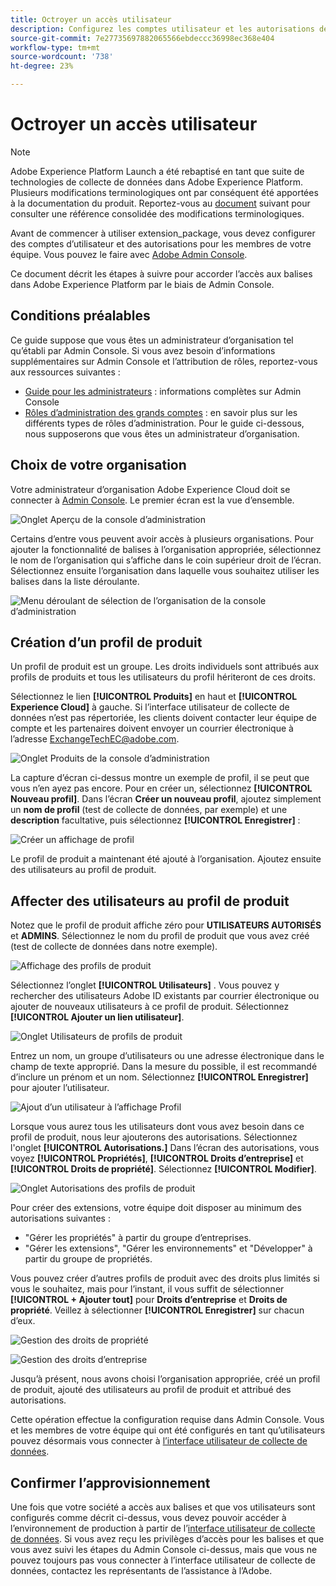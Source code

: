```yaml
---
title: Octroyer un accès utilisateur
description: Configurez les comptes utilisateur et les autorisations des membres de votre équipe dans Adobe Experience Platform.
source-git-commit: 7e27735697882065566ebdeccc36998ec368e404
workflow-type: tm+mt
source-wordcount: '738'
ht-degree: 23%

---
```


# Octroyer un accès utilisateur

>[!NOTE]
>
>Adobe Experience Platform Launch a été rebaptisé en tant que suite de technologies de collecte de données dans Adobe Experience Platform. Plusieurs modifications terminologiques ont par conséquent été apportées à la documentation du produit. Reportez-vous au [document](../../term-updates.md) suivant pour consulter une référence consolidée des modifications terminologiques.

Avant de commencer à utiliser extension_package, vous devez configurer des comptes d’utilisateur et des autorisations pour les membres de votre équipe. Vous pouvez le faire avec [Adobe Admin Console](https://adminconsole.adobe.com/).

Ce document décrit les étapes à suivre pour accorder l’accès aux balises dans Adobe Experience Platform par le biais de Admin Console.

## Conditions préalables

Ce guide suppose que vous êtes un administrateur d’organisation tel qu’établi par Admin Console. Si vous avez besoin d’informations supplémentaires sur Admin Console et l’attribution de rôles, reportez-vous aux ressources suivantes :

* [Guide pour les administrateurs](https://helpx.adobe.com/fr/enterprise/administering/user-guide.html?topic=/enterprise/administering/morehelp/introduction.ug.js) : informations complètes sur Admin Console
* [Rôles d’administration des grands comptes](https://helpx.adobe.com/fr/enterprise/using/admin-roles.html) : en savoir plus sur les différents types de rôles d’administration. Pour le guide ci-dessous, nous supposerons que vous êtes un administrateur d’organisation.

## Choix de votre organisation

Votre administrateur d’organisation Adobe Experience Cloud doit se connecter à [Admin Console](https://adminconsole.adobe.com/). Le premier écran est la vue d’ensemble.

![Onglet Aperçu de la console d’administration](../images/getting-started/admin-console-overview.png)

Certains d’entre vous peuvent avoir accès à plusieurs organisations. Pour ajouter la fonctionnalité de balises à l’organisation appropriée, sélectionnez le nom de l’organisation qui s’affiche dans le coin supérieur droit de l’écran. Sélectionnez ensuite l’organisation dans laquelle vous souhaitez utiliser les balises dans la liste déroulante.

![Menu déroulant de sélection de l’organisation de la console d’administration](../images/getting-started/admin-console-choose-org.png)

## Création d’un profil de produit

Un profil de produit est un groupe. Les droits individuels sont attribués aux profils de produits et tous les utilisateurs du profil hériteront de ces droits.

Sélectionnez le lien **[!UICONTROL Produits]** en haut et **[!UICONTROL Experience Cloud]** à gauche. Si l’interface utilisateur de collecte de données n’est pas répertoriée, les clients doivent contacter leur équipe de compte et les partenaires doivent envoyer un courrier électronique à l’adresse <ExchangeTechEC@adobe.com>.

![Onglet Produits de la console d’administration](../images/getting-started/admin-console-products-launch.png)

La capture d’écran ci-dessus montre un exemple de profil, il se peut que vous n’en ayez pas encore. Pour en créer un, sélectionnez **[!UICONTROL Nouveau profil]**. Dans l’écran **Créer un nouveau profil**, ajoutez simplement un **nom de profil** (test de collecte de données, par exemple) et une **description** facultative, puis sélectionnez **[!UICONTROL Enregistrer]** :

![Créer un affichage de profil](../images/getting-started/admin-console-create-a-new-profile.png)

Le profil de produit a maintenant été ajouté à l’organisation. Ajoutez ensuite des utilisateurs au profil de produit.

## Affecter des utilisateurs au profil de produit

Notez que le profil de produit affiche zéro pour **UTILISATEURS AUTORISÉS** et **ADMINS**. Sélectionnez le nom du profil de produit que vous avez créé (test de collecte de données dans notre exemple).

![Affichage des profils de produit](../images/getting-started/admin-console-profiles-add-user.png)

Sélectionnez l’onglet **[!UICONTROL Utilisateurs]** . Vous pouvez y rechercher des utilisateurs Adobe ID existants par courrier électronique ou ajouter de nouveaux utilisateurs à ce profil de produit. Sélectionnez **[!UICONTROL Ajouter un lien utilisateur]**.

![Onglet Utilisateurs de profils de produit](../images/getting-started/admin-console-add-launch-user.png)

Entrez un nom, un groupe d’utilisateurs ou une adresse électronique dans le champ de texte approprié. Dans la mesure du possible, il est recommandé d’inclure un prénom et un nom. Sélectionnez **[!UICONTROL Enregistrer]** pour ajouter l’utilisateur.

![Ajout d’un utilisateur à l’affichage Profil](../images/getting-started/admin-console-add-user.png)

Lorsque vous aurez tous les utilisateurs dont vous avez besoin dans ce profil de produit, nous leur ajouterons des autorisations. Sélectionnez l&#39;onglet **[!UICONTROL Autorisations.]** Dans l’écran des autorisations, vous voyez **[!UICONTROL Propriétés]**, **[!UICONTROL Droits d’entreprise]** et **[!UICONTROL Droits de propriété]**. Sélectionnez **[!UICONTROL Modifier]**.

![Onglet Autorisations des profils de produit](../images/getting-started/admin-console-profile-permissions.png)

Pour créer des extensions, votre équipe doit disposer au minimum des autorisations suivantes :

* &quot;Gérer les propriétés&quot; à partir du groupe d’entreprises.
* &quot;Gérer les extensions&quot;, &quot;Gérer les environnements&quot; et &quot;Développer&quot; à partir du groupe de propriétés.

Vous pouvez créer d’autres profils de produit avec des droits plus limités si vous le souhaitez, mais pour l’instant, il vous suffit de sélectionner **[!UICONTROL + Ajouter tout]** pour **Droits d’entreprise** et **Droits de propriété**. Veillez à sélectionner **[!UICONTROL Enregistrer]** sur chacun d’eux.

![Gestion des droits de propriété](../images/getting-started/admin-console-add-all-property-rights.png)

![Gestion des droits d’entreprise](../images/getting-started/admin-console-add-all-company-rights.png)

Jusqu’à présent, nous avons choisi l’organisation appropriée, créé un profil de produit, ajouté des utilisateurs au profil de produit et attribué des autorisations.

Cette opération effectue la configuration requise dans Admin Console. Vous et les membres de votre équipe qui ont été configurés en tant qu’utilisateurs pouvez désormais vous connecter à [l’interface utilisateur de collecte de données](https://launch.adobe.com/).

## Confirmer l’approvisionnement

Une fois que votre société a accès aux balises et que vos utilisateurs sont configurés comme décrit ci-dessus, vous devez pouvoir accéder à l’environnement de production à partir de l’[interface utilisateur de collecte de données](https://launch.adobe.com/). Si vous avez reçu les privilèges d’accès pour les balises et que vous avez suivi les étapes du Admin Console ci-dessus, mais que vous ne pouvez toujours pas vous connecter à l’interface utilisateur de collecte de données, contactez les représentants de l’assistance à l’Adobe.
